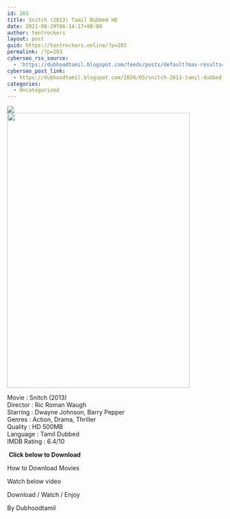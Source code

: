 ```yaml
---
id: 203
title: Snitch (2013) Tamil Dubbed HD
date: 2021-08-29T06:14:17+00:00
author: tentrockers
layout: post
guid: https://tentrockers.online/?p=203
permalink: /?p=203
cyberseo_rss_source:
  - 'https://dubhoodtamil.blogspot.com/feeds/posts/default?max-results=150&start-index=301'
cyberseo_post_link:
  - https://dubhoodtamil.blogspot.com/2020/05/snitch-2013-tamil-dubbed-hd.html
categories:
  - Uncategorized
---
```

<div class="media_block">
  <img src="https://1.bp.blogspot.com/-anIF4UQc28I/XsZ_lDDi-HI/AAAAAAAABLk/ZG_BXngMo-4c3Rm21ZEUD2phBK0_Ai-ywCNcBGAsYHQ/s72-c/MV5BNjFlODNlODQtYzNjZC00NDQwLWEwZTEtZTg0ZjZiNTA1YmRhXkEyXkFqcGdeQXVyNTIzOTk5ODM%2540._V1_QL50_SY1000_CR0%252C0%252C666%252C1000_AL_.jpg" class="media_thumbnail" />
</div>

<div dir="ltr" trbidi="on" readability="15.42671009772">
  <div class="separator">
    <a href="https://1.bp.blogspot.com/-anIF4UQc28I/XsZ_lDDi-HI/AAAAAAAABLk/ZG_BXngMo-4c3Rm21ZEUD2phBK0_Ai-ywCNcBGAsYHQ/s1600/MV5BNjFlODNlODQtYzNjZC00NDQwLWEwZTEtZTg0ZjZiNTA1YmRhXkEyXkFqcGdeQXVyNTIzOTk5ODM%2540._V1_QL50_SY1000_CR0%252C0%252C666%252C1000_AL_.jpg" imageanchor="1"><img loading="lazy" border="0" data-original-height="1000" data-original-width="666" height="640" src="https://1.bp.blogspot.com/-anIF4UQc28I/XsZ_lDDi-HI/AAAAAAAABLk/ZG_BXngMo-4c3Rm21ZEUD2phBK0_Ai-ywCNcBGAsYHQ/s640/MV5BNjFlODNlODQtYzNjZC00NDQwLWEwZTEtZTg0ZjZiNTA1YmRhXkEyXkFqcGdeQXVyNTIzOTk5ODM%2540._V1_QL50_SY1000_CR0%252C0%252C666%252C1000_AL_.jpg" width="426" /></a>
  </div>
  
  <p>
    Movie : Snitch (2013)<br />Director : Ric Roman Waugh<br />Starring : Dwayne Johnson, Barry Pepper<br />Genres : Action, Drama, Thriller<br />Quality : HD 500MB<br />Language : Tamil Dubbed<br />IMDB Rating : 6.4/10
  </p>
  
  <p>
    &nbsp;<span><b>Click below to Download</b></span>
  </p>
  
  <p>
    How to Download Movies&nbsp;
  </p>
  
  <p>
    Watch below video
  </p>
  
  <p>
  </p>
  
  <p>
    Download / Watch / Enjoy
  </p>
  
  <p>
    By Dubhoodtamil
  </p>
</div>